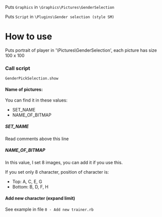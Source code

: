 Puts `Graphics` in `\Graphics\Pictures\GenderSelection`

Puts `Script` in `\Plugins\Gender selection (style SM)`

# How to use
Puts portrait of player in '\Pictures\GenderSelection', each picture has size 100 x 100

### Call script
`GenderPickSelection.show`

#### Name of pictures:
You can find it in these values:
* SET_NAME
* NAME_OF_BITMAP

##### SET_NAME
Read comments above this line

##### NAME_OF_BITMAP
In this value, I set 8 images, you can add it if you use this.

If you set only 8 character, position of character is:
+ Top: A, C, E, G
+ Bottom: B, D, F, H

#### Add new character (expand limit)
See example in file `0 - Add new trainer.rb`
